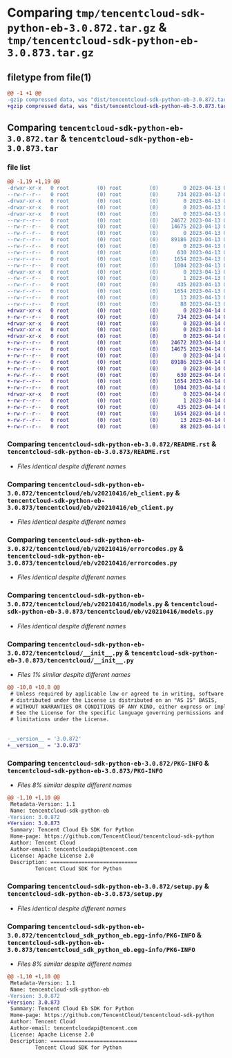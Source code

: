 # Comparing `tmp/tencentcloud-sdk-python-eb-3.0.872.tar.gz` & `tmp/tencentcloud-sdk-python-eb-3.0.873.tar.gz`

## filetype from file(1)

```diff
@@ -1 +1 @@
-gzip compressed data, was "dist/tencentcloud-sdk-python-eb-3.0.872.tar", last modified: Thu Apr 13 00:40:23 2023, max compression
+gzip compressed data, was "dist/tencentcloud-sdk-python-eb-3.0.873.tar", last modified: Fri Apr 14 00:36:16 2023, max compression
```

## Comparing `tencentcloud-sdk-python-eb-3.0.872.tar` & `tencentcloud-sdk-python-eb-3.0.873.tar`

### file list

```diff
@@ -1,19 +1,19 @@
-drwxr-xr-x   0 root         (0) root         (0)        0 2023-04-13 00:40:23.000000 tencentcloud-sdk-python-eb-3.0.872/
--rw-r--r--   0 root         (0) root         (0)      734 2023-04-13 00:40:23.000000 tencentcloud-sdk-python-eb-3.0.872/README.rst
-drwxr-xr-x   0 root         (0) root         (0)        0 2023-04-13 00:40:23.000000 tencentcloud-sdk-python-eb-3.0.872/tencentcloud/
-drwxr-xr-x   0 root         (0) root         (0)        0 2023-04-13 00:40:23.000000 tencentcloud-sdk-python-eb-3.0.872/tencentcloud/eb/
-drwxr-xr-x   0 root         (0) root         (0)        0 2023-04-13 00:40:23.000000 tencentcloud-sdk-python-eb-3.0.872/tencentcloud/eb/v20210416/
--rw-r--r--   0 root         (0) root         (0)    24672 2023-04-13 00:40:23.000000 tencentcloud-sdk-python-eb-3.0.872/tencentcloud/eb/v20210416/eb_client.py
--rw-r--r--   0 root         (0) root         (0)    14675 2023-04-13 00:40:23.000000 tencentcloud-sdk-python-eb-3.0.872/tencentcloud/eb/v20210416/errorcodes.py
--rw-r--r--   0 root         (0) root         (0)        0 2023-04-13 00:40:23.000000 tencentcloud-sdk-python-eb-3.0.872/tencentcloud/eb/v20210416/__init__.py
--rw-r--r--   0 root         (0) root         (0)    89186 2023-04-13 00:40:23.000000 tencentcloud-sdk-python-eb-3.0.872/tencentcloud/eb/v20210416/models.py
--rw-r--r--   0 root         (0) root         (0)        0 2023-04-13 00:40:23.000000 tencentcloud-sdk-python-eb-3.0.872/tencentcloud/eb/__init__.py
--rw-r--r--   0 root         (0) root         (0)      630 2023-04-13 00:40:23.000000 tencentcloud-sdk-python-eb-3.0.872/tencentcloud/__init__.py
--rw-r--r--   0 root         (0) root         (0)     1654 2023-04-13 00:40:23.000000 tencentcloud-sdk-python-eb-3.0.872/PKG-INFO
--rw-r--r--   0 root         (0) root         (0)     1004 2023-04-13 00:40:23.000000 tencentcloud-sdk-python-eb-3.0.872/setup.py
-drwxr-xr-x   0 root         (0) root         (0)        0 2023-04-13 00:40:23.000000 tencentcloud-sdk-python-eb-3.0.872/tencentcloud_sdk_python_eb.egg-info/
--rw-r--r--   0 root         (0) root         (0)        1 2023-04-13 00:40:23.000000 tencentcloud-sdk-python-eb-3.0.872/tencentcloud_sdk_python_eb.egg-info/dependency_links.txt
--rw-r--r--   0 root         (0) root         (0)      435 2023-04-13 00:40:23.000000 tencentcloud-sdk-python-eb-3.0.872/tencentcloud_sdk_python_eb.egg-info/SOURCES.txt
--rw-r--r--   0 root         (0) root         (0)     1654 2023-04-13 00:40:23.000000 tencentcloud-sdk-python-eb-3.0.872/tencentcloud_sdk_python_eb.egg-info/PKG-INFO
--rw-r--r--   0 root         (0) root         (0)       13 2023-04-13 00:40:23.000000 tencentcloud-sdk-python-eb-3.0.872/tencentcloud_sdk_python_eb.egg-info/top_level.txt
--rw-r--r--   0 root         (0) root         (0)       88 2023-04-13 00:40:23.000000 tencentcloud-sdk-python-eb-3.0.872/setup.cfg
+drwxr-xr-x   0 root         (0) root         (0)        0 2023-04-14 00:36:16.000000 tencentcloud-sdk-python-eb-3.0.873/
+-rw-r--r--   0 root         (0) root         (0)      734 2023-04-14 00:36:16.000000 tencentcloud-sdk-python-eb-3.0.873/README.rst
+drwxr-xr-x   0 root         (0) root         (0)        0 2023-04-14 00:36:16.000000 tencentcloud-sdk-python-eb-3.0.873/tencentcloud/
+drwxr-xr-x   0 root         (0) root         (0)        0 2023-04-14 00:36:16.000000 tencentcloud-sdk-python-eb-3.0.873/tencentcloud/eb/
+drwxr-xr-x   0 root         (0) root         (0)        0 2023-04-14 00:36:16.000000 tencentcloud-sdk-python-eb-3.0.873/tencentcloud/eb/v20210416/
+-rw-r--r--   0 root         (0) root         (0)    24672 2023-04-14 00:36:16.000000 tencentcloud-sdk-python-eb-3.0.873/tencentcloud/eb/v20210416/eb_client.py
+-rw-r--r--   0 root         (0) root         (0)    14675 2023-04-14 00:36:16.000000 tencentcloud-sdk-python-eb-3.0.873/tencentcloud/eb/v20210416/errorcodes.py
+-rw-r--r--   0 root         (0) root         (0)        0 2023-04-14 00:36:16.000000 tencentcloud-sdk-python-eb-3.0.873/tencentcloud/eb/v20210416/__init__.py
+-rw-r--r--   0 root         (0) root         (0)    89186 2023-04-14 00:36:16.000000 tencentcloud-sdk-python-eb-3.0.873/tencentcloud/eb/v20210416/models.py
+-rw-r--r--   0 root         (0) root         (0)        0 2023-04-14 00:36:16.000000 tencentcloud-sdk-python-eb-3.0.873/tencentcloud/eb/__init__.py
+-rw-r--r--   0 root         (0) root         (0)      630 2023-04-14 00:36:16.000000 tencentcloud-sdk-python-eb-3.0.873/tencentcloud/__init__.py
+-rw-r--r--   0 root         (0) root         (0)     1654 2023-04-14 00:36:16.000000 tencentcloud-sdk-python-eb-3.0.873/PKG-INFO
+-rw-r--r--   0 root         (0) root         (0)     1004 2023-04-14 00:36:16.000000 tencentcloud-sdk-python-eb-3.0.873/setup.py
+drwxr-xr-x   0 root         (0) root         (0)        0 2023-04-14 00:36:16.000000 tencentcloud-sdk-python-eb-3.0.873/tencentcloud_sdk_python_eb.egg-info/
+-rw-r--r--   0 root         (0) root         (0)        1 2023-04-14 00:36:16.000000 tencentcloud-sdk-python-eb-3.0.873/tencentcloud_sdk_python_eb.egg-info/dependency_links.txt
+-rw-r--r--   0 root         (0) root         (0)      435 2023-04-14 00:36:16.000000 tencentcloud-sdk-python-eb-3.0.873/tencentcloud_sdk_python_eb.egg-info/SOURCES.txt
+-rw-r--r--   0 root         (0) root         (0)     1654 2023-04-14 00:36:16.000000 tencentcloud-sdk-python-eb-3.0.873/tencentcloud_sdk_python_eb.egg-info/PKG-INFO
+-rw-r--r--   0 root         (0) root         (0)       13 2023-04-14 00:36:16.000000 tencentcloud-sdk-python-eb-3.0.873/tencentcloud_sdk_python_eb.egg-info/top_level.txt
+-rw-r--r--   0 root         (0) root         (0)       88 2023-04-14 00:36:16.000000 tencentcloud-sdk-python-eb-3.0.873/setup.cfg
```

### Comparing `tencentcloud-sdk-python-eb-3.0.872/README.rst` & `tencentcloud-sdk-python-eb-3.0.873/README.rst`

 * *Files identical despite different names*

### Comparing `tencentcloud-sdk-python-eb-3.0.872/tencentcloud/eb/v20210416/eb_client.py` & `tencentcloud-sdk-python-eb-3.0.873/tencentcloud/eb/v20210416/eb_client.py`

 * *Files identical despite different names*

### Comparing `tencentcloud-sdk-python-eb-3.0.872/tencentcloud/eb/v20210416/errorcodes.py` & `tencentcloud-sdk-python-eb-3.0.873/tencentcloud/eb/v20210416/errorcodes.py`

 * *Files identical despite different names*

### Comparing `tencentcloud-sdk-python-eb-3.0.872/tencentcloud/eb/v20210416/models.py` & `tencentcloud-sdk-python-eb-3.0.873/tencentcloud/eb/v20210416/models.py`

 * *Files identical despite different names*

### Comparing `tencentcloud-sdk-python-eb-3.0.872/tencentcloud/__init__.py` & `tencentcloud-sdk-python-eb-3.0.873/tencentcloud/__init__.py`

 * *Files 1% similar despite different names*

```diff
@@ -10,8 +10,8 @@
 # Unless required by applicable law or agreed to in writing, software
 # distributed under the License is distributed on an "AS IS" BASIS,
 # WITHOUT WARRANTIES OR CONDITIONS OF ANY KIND, either express or implied.
 # See the License for the specific language governing permissions and
 # limitations under the License.
 
 
-__version__ = '3.0.872'
+__version__ = '3.0.873'
```

### Comparing `tencentcloud-sdk-python-eb-3.0.872/PKG-INFO` & `tencentcloud-sdk-python-eb-3.0.873/PKG-INFO`

 * *Files 8% similar despite different names*

```diff
@@ -1,10 +1,10 @@
 Metadata-Version: 1.1
 Name: tencentcloud-sdk-python-eb
-Version: 3.0.872
+Version: 3.0.873
 Summary: Tencent Cloud Eb SDK for Python
 Home-page: https://github.com/TencentCloud/tencentcloud-sdk-python
 Author: Tencent Cloud
 Author-email: tencentcloudapi@tencent.com
 License: Apache License 2.0
 Description: ============================
         Tencent Cloud SDK for Python
```

### Comparing `tencentcloud-sdk-python-eb-3.0.872/setup.py` & `tencentcloud-sdk-python-eb-3.0.873/setup.py`

 * *Files identical despite different names*

### Comparing `tencentcloud-sdk-python-eb-3.0.872/tencentcloud_sdk_python_eb.egg-info/PKG-INFO` & `tencentcloud-sdk-python-eb-3.0.873/tencentcloud_sdk_python_eb.egg-info/PKG-INFO`

 * *Files 8% similar despite different names*

```diff
@@ -1,10 +1,10 @@
 Metadata-Version: 1.1
 Name: tencentcloud-sdk-python-eb
-Version: 3.0.872
+Version: 3.0.873
 Summary: Tencent Cloud Eb SDK for Python
 Home-page: https://github.com/TencentCloud/tencentcloud-sdk-python
 Author: Tencent Cloud
 Author-email: tencentcloudapi@tencent.com
 License: Apache License 2.0
 Description: ============================
         Tencent Cloud SDK for Python
```

